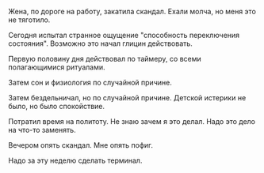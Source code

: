 Жена, по дороге на работу, закатила скандал. Ехали молча, но меня это не тяготило.

Сегодня испытал странное ощущение "способность переключения состояния". Возможно это начал глицин действовать.

Первую половину дня действовал по таймеру, со всеми полагающимися ритуалами.

Затем сон и физиология по случайной причине.

Затем бездельничал, но по случайной причине. Детской истерики не было, но было спокойствие.

Потратил время на политоту. Не знаю зачем я это делал. Надо это дело на что-то заменять.

Вечером опять скандал. Мне опять пофиг.

Надо за эту неделю сделать терминал.